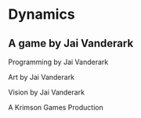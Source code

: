 # Dynamics
## A game by Jai Vanderark

Programming by Jai Vanderark

Art by Jai Vanderark

Vision by Jai Vanderark

A Krimson Games Production
